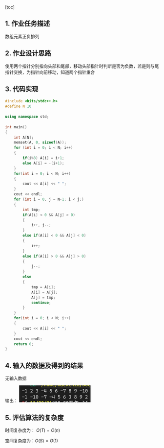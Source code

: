 [toc]

## 1. 作业任务描述

数组元素正负排列

## 2. 作业设计思路

使用两个指针分别指向头部和尾部，移动头部指针时判断是否为负数，若是则与尾指针交换，为指针向前移动，知道两个指针重合

## 3. 代码实现

```c++
#include <bits/stdc++.h>
#define N 10

using namespace std;

int main()
{
    int A[N];
    memset(A, 0, sizeof(A));
    for (int i = 0; i < N; i++)
    {
        if(i%3) A[i] = i+1;
        else A[i] = -(i+1);
    }
    for(int i = 0; i < N; i++)
    {
        cout << A[i] << " ";
    }
    cout << endl;
    for (int i = 0, j = N-1; i < j;)
    {
        int tmp;
        if(A[i] < 0 && A[j] > 0)
        {
            i++, j--;
        }
        else if(A[i] < 0 && A[j] < 0)
        {
            i++;
        }
        else if(A[i] > 0 && A[j] > 0)
        {
            j--;
        }
        else
        {
            tmp = A[i];
            A[i] = A[j];
            A[j] = tmp;
            continue;
        }
    }
    for(int i = 0; i < N; i++)
    {
        cout << A[i] << " ";
    }
    cout << endl;
    return 0;
}
```

## 4. 输入的数据及得到的结果

无输入数据

输出：
![result](result.png)

## 5. 评估算法的复杂度

时间复杂度为： $O(T) = O(n)$

空间复杂度为：$O(S) = O(1)$

